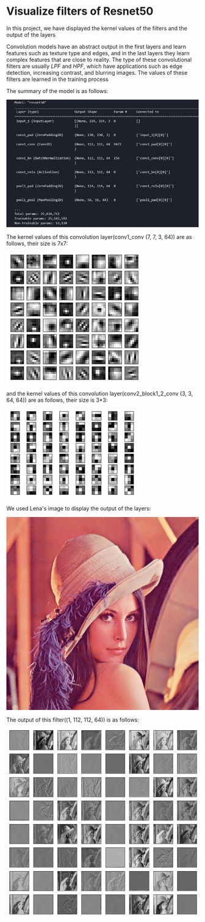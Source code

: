 # Visualize filters of Resnet50

In this project, we have displayed the kernel values of the filters and the output of the layers

Convolution models have an abstract output in the first layers and learn features such as texture type and edges, and in the last layers they learn complex features that are close to reality.
The type of these convolutional filters are usually *LPF* and *HPF*, which have applications such as edge detection, increasing contrast, and blurring images.
The values of these filters are learned in the training process

The summary of the model is as follows:

![summary](assets/model.summary.png)

The kernel values of this convolution layer(conv1_conv (7, 7, 3, 64)) are as follows, their size is 7x7:

![kernel](assets/kernel.png)

and the kernel values of this convolution layer(conv2_block1_2_conv (3, 3, 64, 64)) are as follows, their size is 3*3:

![kernel1](assets/kernel1.png)

We used Lena's image to display the output of the layers:

![Lena](assets/Lena.png)

The output of this filter((1, 112, 112, 64)) is as follows:

![output](assets/output.png)

